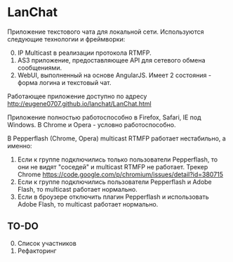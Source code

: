 LanChat
=======

Приложение текстового чата для локальной сети. Используются следующие технологии и фреймворки:

0. IP Multicast в реализации протокола RTMFP.
0. AS3 приложение, предоставляющее API для сетевого обмена сообщениями.
0. WebUI, выполненный на основе AngularJS. Имеет 2 состояния - форма логина и текстовый чат.

Работающее приложение доступно по адресу http://eugene0707.github.io/lanchat/LanChat.html

Приложение полностью работоспособно в Firefox, Safari, IE под Windows. В Chrome и Opera - условно работоспособно.

В Pepperflash (Chrome, Opera) multicast RTMFP работает нестабильно, а именно:
1. Если к группе подключились только пользователи Pepperflash, то они не видят "соседей" и multicast RTMFP не работает. Трекер Chrome https://code.google.com/p/chromium/issues/detail?id=380715
2. Если к группе подключились пользователи Pepperflash и Adobe Flash, то multicast работает нормально.
3. Если в броузере отключить плагин Pepperflash и использовать Adobe Flash, то multicast работает нормально.


TO-DO
-----

0. Список участников
0. Рефакторинг
